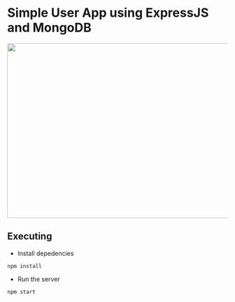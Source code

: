 # Simple User App using ExpressJS and MongoDB

<img style="align:center" src="https://res.cloudinary.com/dvehyvk3d/image/upload/v1634289445/tech%20stack/express_xmzka6.svg" width="5400vw" height="400vw">


## Executing

* Install depedencies
```
npm install
```

* Run the server
```
npm start
```
